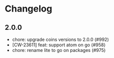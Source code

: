 # Changelog


## 2.0.0
- chore: upgrade coins versions to 2.0.0 (#992)
- [CW-23611] feat: support atom on go (#958)
- chore: rename lite to go on packages (#975)
